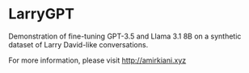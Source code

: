 # LarryGPT

Demonstration of fine-tuning GPT-3.5 and Llama 3.1 8B on a synthetic dataset of Larry David-like conversations.

For more information, please visit http://amirkiani.xyz
